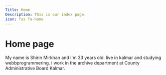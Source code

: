 ```yaml
---
Title: Home
Description: This is our index page.
icon: fas fa-home
---
```


Home page
==========================

My name is Shirin Mirkhan and i'm 33 years old. live in kalmar and studying webbprogrammering.
i work in the archive department at County Administrative Board Kalmar.
